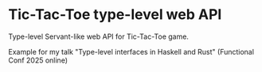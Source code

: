 # Tic-Tac-Toe type-level web API

Type-level Servant-like web API for Tic-Tac-Toe game.


Example for my talk "Type-level interfaces in Haskell and Rust" (Functional Conf 2025 online)
